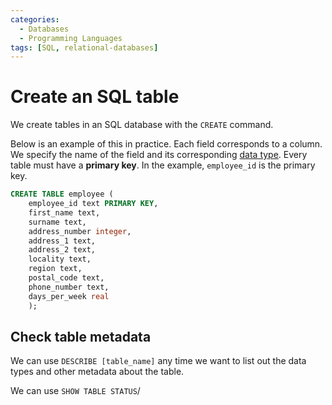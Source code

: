 ```yaml
---
categories:
  - Databases
  - Programming Languages
tags: [SQL, relational-databases]
---
```


# Create an SQL table

We create tables in an SQL database with the `CREATE` command.

Below is an example of this in practice. Each field corresponds to a column. We
specify the name of the field and its corresponding
[data type](/Databases/SQL/Data_types_in_MySQL.md). Every table must have a
**primary key**. In the example, `employee_id` is the primary key.

```sql
CREATE TABLE employee (
    employee_id text PRIMARY KEY,
    first_name text,
    surname text,
    address_number integer,
    address_1 text,
    address_2 text,
    locality text,
    region text,
    postal_code text,
    phone_number text,
    days_per_week real
    );
```

## Check table metadata

We can use `DESCRIBE [table_name]` any time we want to list out the data types
and other metadata about the table.

We can use `SHOW TABLE STATUS`/
